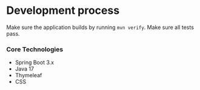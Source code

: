 # Development process
Make sure the application builds by running `mvn verify`.
Make sure all tests pass.

### Core Technologies
- Spring Boot 3.x
- Java 17
- Thymeleaf
- CSS
